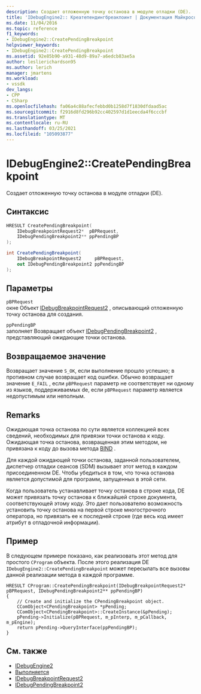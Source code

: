 ```yaml
---
description: Создает отложенную точку останова в модуле отладки (DE).
title: 'IDebugEngine2:: Креатепендингбреакпоинт | Документация Майкрософт'
ms.date: 11/04/2016
ms.topic: reference
f1_keywords:
- IDebugEngine2::CreatePendingBreakpoint
helpviewer_keywords:
- IDebugEngine2::CreatePendingBreakpoint
ms.assetid: 92e85b90-a931-48d9-89a7-a6edcb83ae5a
author: leslierichardson95
ms.author: lerich
manager: jmartens
ms.workload:
- vssdk
dev_langs:
- CPP
- CSharp
ms.openlocfilehash: fa06a4c88afecfebbd0b1258d7f1830dfdaad5ac
ms.sourcegitcommit: f2916d8fd296b92cc402597d1d1eecda4f6cccbf
ms.translationtype: MT
ms.contentlocale: ru-RU
ms.lasthandoff: 03/25/2021
ms.locfileid: "105093877"
---
```

# <a name="idebugengine2creatependingbreakpoint"></a>IDebugEngine2::CreatePendingBreakpoint
Создает отложенную точку останова в модуле отладки (DE).

## <a name="syntax"></a>Синтаксис

```cpp
HRESULT CreatePendingBreakpoint(
    IDebugBreakpointRequest2*  pBPRequest,
    IDebugPendingBreakpoint2** ppPendingBP
);
```

```csharp
int CreatePendingBreakpoint(
    IDebugBreakpointRequest2     pBPRequest,
    out IDebugPendingBreakpoint2 ppPendingBP
);
```

## <a name="parameters"></a>Параметры
`pBPRequest`\
окне Объект [IDebugBreakpointRequest2](../../../extensibility/debugger/reference/idebugbreakpointrequest2.md) , описывающий отложенную точку останова для создания.

`ppPendingBP`\
заполняет Возвращает объект [IDebugPendingBreakpoint2](../../../extensibility/debugger/reference/idebugpendingbreakpoint2.md) , представляющий ожидающие точки останова.

## <a name="return-value"></a>Возвращаемое значение
Возвращает значение `S_OK`, если выполнение прошло успешно; в противном случае возвращает код ошибки. Обычно возвращает значение `E_FAIL` , если `pBPRequest` параметр не соответствует ни одному из языков, поддерживаемых de, если `pBPRequest` параметр является недопустимым или неполным.

## <a name="remarks"></a>Remarks
Ожидающая точка останова по сути является коллекцией всех сведений, необходимых для привязки точки останова к коду. Ожидающая точка останова, возвращенная этим методом, не привязана к коду до вызова метода [BIND](../../../extensibility/debugger/reference/idebugpendingbreakpoint2-bind.md) .

Для каждой ожидающей точки останова, заданной пользователем, диспетчер отладки сеансов (SDM) вызывает этот метод в каждом присоединенном DE. Чтобы убедиться в том, что точка останова является допустимой для программ, запущенных в этой сети.

Когда пользователь устанавливает точку останова в строке кода, DE может привязать точку останова к ближайшей строке документа, соответствующей этому коду. Это дает пользователю возможность установить точку останова на первой строке многострочного оператора, но привязать ее к последней строке (где весь код имеет атрибут в отладочной информации).

## <a name="example"></a>Пример
В следующем примере показано, как реализовать этот метод для простого `CProgram` объекта. После этого реализация DE `IDebugEngine2::CreatePendingBreakpoint` может пересылать все вызовы данной реализации метода в каждой программе.

```
HRESULT CProgram::CreatePendingBreakpoint(IDebugBreakpointRequest2* pBPRequest, IDebugPendingBreakpoint2** ppPendingBP)
{
    // Create and initialize the CPendingBreakpoint object.
    CComObject<CPendingBreakpoint> *pPending;
    CComObject<CPendingBreakpoint>::CreateInstance(&pPending);
    pPending->Initialize(pBPRequest, m_pInterp, m_pCallback, m_pEngine);
    return pPending->QueryInterface(ppPendingBP);
}
```

## <a name="see-also"></a>См. также
- [IDebugEngine2](../../../extensibility/debugger/reference/idebugengine2.md)
- [Выполняется](../../../extensibility/debugger/reference/idebugpendingbreakpoint2-bind.md)
- [IDebugBreakpointRequest2](../../../extensibility/debugger/reference/idebugbreakpointrequest2.md)
- [IDebugPendingBreakpoint2](../../../extensibility/debugger/reference/idebugpendingbreakpoint2.md)
